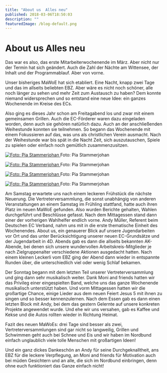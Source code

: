 ```yaml
---
title: "About us  Alles neu"
published: 2018-03-06T18:50:03
description: ""
featuredImage: /blog-default.png
---
```


# About us  Alles neu

Das war es also, das erste Mitarbeiterwochenende im März. Aber nicht nur der Termin hat sich geändert. Auch die Zahl der Nächte am Wittensee, der Inhalt und der Programmablauf. Aber von vorne.

Unser bisheriges MaWoE hat sich etabliert. Eine Nacht, knapp zwei Tage und das im allseits beliebten EBZ. Aber wäre es nicht noch schöner, alle noch länger zu sehen und mehr Zeit zum Austausch zu haben? Dem konnte niemand widersprechen und so entstand eine neue Idee: ein ganzes Wochenende im Kreise des ECs.

Also ging es dieses Jahr schon am Freitagabend los und zwar mit einem gemeinsamen Grillen. Auch die EC-Förderer waren dazu eingeladen worden, denn auch sie gehören natürlich dazu. Auch an der anschließenden Weihestunde konnten sie teilnehmen. So begann das Wochenende mit einem Fokussieren auf das, was uns als christlichen Verein ausmacht. Nach der Weihestunde war bis spät in die Nacht Zeit, sich auszutauschen, Spiele zu spielen oder einfach noch gemütlich zusammenzusitzen.



   <a href="/old/DSC_0252.jpg">  <img src="/old/DSC_0252.jpg" title="DSC_0252" alt="Foto: Pia Stammerjohan"> </a>  Foto: Pia Stammerjohan 

 

  <a href="/old/DSC_0256.jpg">  <img src="/old/DSC_0256.jpg" title="DSC_0256" alt="Foto: Pia Stammerjohan"> </a>  Foto: Pia Stammerjohan 

 

 

   <a href="/old/DSC_0223.jpg">  <img src="/old/DSC_0223.jpg" title="DSC_0223" alt="Foto: Pia Stammerjohan"> </a>  Foto: Pia Stammerjohan 

 

 

   <a href="/old/DSC_0233.jpg">  <img src="/old/DSC_0233.jpg" title="DSC_0233" alt="Foto: Pia Stammerjohan"> </a>  Foto: Pia Stammerjohan 

 

 

  

  

Am Samstag erwartete uns nach einem leckeren Frühstück die nächste Neuerung. Die Vertreterversammlung, die sonst unabhängig von anderen Veranstaltungen an einem Samstag im Frühling stattfand, hatte auch ihren Platz im neuen MaWoE gefunden. Also wurden Berichte gehalten, Wahlen durchgeführt und Beschlüsse gefasst. Nach dem Mittagessen stand dann einer der vorherigen Wahlhelfer endlich vorne. Andy Müller, Referent beim Deutschen EC Verband, nahm uns mit in die erste thematische Einheit des Wochenendes. About us, ein genauerer Blick auf unsere Jugendarbeiten vor Ort und das unter Berücksichtigung unserer neuen EC-Grundsätze und der Jugendarbeit in 4D. Abends gab es dann die allseits bekannten AK-Abende, bei denen sich unsere wundervollen Arbeitskreis-Mitglieder je nach Zielgruppenalter verschiedene Aktionen ausgedacht hatten. Nach einem kleinen Leckerli vom EBZ ging der Abend dann wieder in entspannte Runden über, die unterschiedlich viel oder wenig Schlaf bekamen.

Der Sonntag begann mit dem letzten Teil unserer Vertreterversammlung und ging dann sehr musikalisch weiter. Dank Moni and friends hatten wir das Privileg einer eingespielten Band, welche uns das ganze Wochenende musikalisch unterstützt haben. Und vorm Mittagessen hatten wir die großartige Chance, einige Lieder aus dem neuen Feiert Jesus 5 mit ihnen zu singen und so besser kennenzulernen. Nach dem Essen gab es dann einen letzten Block mit Andy, bei dem das gestern Gelernte auf unsere konkreten Projekte angewendet wurde. Und ehe wir uns versahen, gab es Kaffee und Kekse und die Autos rollten wieder in Richtung Heimat.

Fazit des neuen MaWoEs: drei Tage sind besser als zwei, Vertreterversammlungen sind gar nicht so langweilig, Grillen und Schwimmen geht auch bei Schnee und Eis und wir haben im Nordbund einfach unglaublich viele tolle Menschen mit großartigen Ideen!

Und ein ganz dickes Dankeschön an Andy für seine Durchgeknalltheit, ans EBZ für die leckere Verpflegung, an Moni and friends für Motivation auch bei müden Gesichtern und an alle, die sich im Nordbund einbringen, denn ohne euch funktioniert das Ganze einfach nicht!